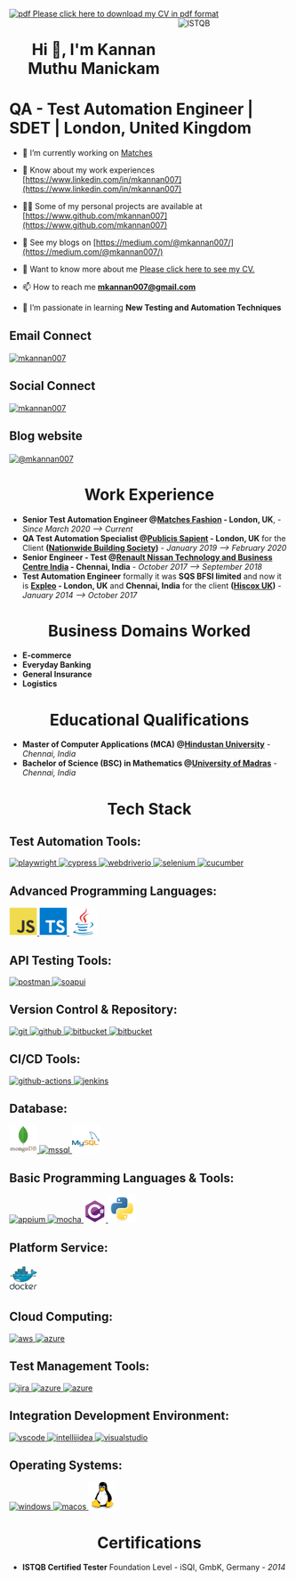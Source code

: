 <!--
**mkannan007/mkannan007** is a ✨ _special_ ✨ repository because its `README.md` (this file) appears on your GitHub profile.

Here are some ideas to get you started:

- 🔭 I’m currently working on ...
- 🌱 I’m currently learning ...
- 👯 I’m looking to collaborate on ...
- 🤔 I’m looking for help with ...
- 💬 Ask me about ...
- 📫 How to reach me: ...
- 😄 Pronouns: ...
- ⚡ Fun fact: ...

<img align="right" src="https://asset.brandfetch.io/id5o3EIREg/id6PVBBFQj.svg?updated=1696475443284" alt="gmail" height="50" width="50" />mkannan007@gmail.com</a> 
-->
<p align="left">
<a href="https://github.com/mkannan007/cv/blob/main/KANNAN_M_CV_Latest.pdf" download="Kannan_CV_QA-Test_Engineer"> 
<img src="https://www.iconpacks.net/icons/2/free-pdf-download-icon-2617-thumb.png" alt="pdf" width="50" height="50"/>
  Please click here to download my CV in pdf format 
</a>
<img align="right" src="https://www.gasq.org/files/content/gasq/downloads/certification/ISTQB/ISTQB.png" alt="ISTQB" width="200" height="120"/>
<!-- <img align="right" src="https://komarev.com/ghpvc/?username=mkannan007&label=Profile%20views&color=0e75b6&style=flat" alt="mkannan007" />  -->
</p>

<h1 align="center">Hi 👋, I'm Kannan Muthu Manickam</h1>
<h1 align="left">QA - Test Automation Engineer | SDET | London, United Kingdom</h1>

- 🔭 I’m currently working on [Matches](https://www.matchesfashion.com)

- 📄 Know about my work experiences [https://www.linkedin.com/in/mkannan007](https://www.linkedin.com/in/mkannan007)

- 👨‍💻 Some of my personal projects are available at [https://www.github.com/mkannan007](https://www.github.com/mkannan007)

- 📝 See my blogs on [https://medium.com/@mkannan007/](https://medium.com/@mkannan007/)
  
- 💬 Want to know more about me <a href="https://github.com/mkannan007/cv/blob/main/KANNAN_M_CV_Latest.pdf" target="blank">Please click here to see my CV.</a>

- 📫 How to reach me **mkannan007@gmail.com**

- 🌱 I’m passionate in learning **New Testing and Automation Techniques**

<!-- <h2 align="left">Contact</h2>
<details>
<summary>Email</summary>
<h2 align="left">mkannan007@gmail.com</h2>
</details>
<details>
<summary>Mobile</summary>
<h2 align="left">+44 07503044414</h2>
</details> -->

<h2 align="left">Email Connect</h2>
<p align="left">
<a href="mailto:mkannan007@gmail.com" target="blank"><img align="center" src="https://asset.brandfetch.io/id5o3EIREg/id6PVBBFQj.svg?updated=1696475443284" alt="mkannan007" height="50" width="50" /></a>
</p>

<h2 align="left">Social Connect</h2>
<p align="left">
<a href="https://linkedin.com/in/mkannan007" target="blank"><img align="center" src="https://asset.brandfetch.io/idbGPuWgz_/ida2097ajd.png?updated=1701212804122" alt="mkannan007" height="50" width="50" /></a>
</p>

<h2 align="left">Blog website</h2>
<p align="left">
<a href="https://medium.com/@mkannan007" target="blank"><img align="center" src="https://asset.brandfetch.io/idIlQtGZ76/id0-IgdVBb.jpeg?updated=1667572307182" alt="@mkannan007" height="50" width="50" /></a>
</p>

<h1 align="center"> Work Experience</h1>

- **Senior Test Automation Engineer @[Matches Fashion](https://www.matchesfashion.com) - London, UK**, - _Since March 2020 --> Current_
- **QA Test Automation Specialist @[Publicis Sapient](https://www.publicissapient.com/) - London, UK** for the Client **([Nationwide Building Society](https://www.nationwide.co.uk/))** - _January 2019 --> February 2020_
- **Senior Engineer - Test @[Renault Nissan Technology and Business Centre India](https://rntbci.in/) - Chennai, India** - _October 2017 --> September 2018_
- **Test Automation Engineer** formally it was **SQS BFSI limited** and now it is **[Expleo](https://expleo.com/) - London, UK** and **Chennai, India** for the client **([Hiscox UK](https://www.hiscox.co.uk/))** - _January 2014 --> October 2017_

<h1 align="center"> Business Domains Worked </h1>

- **E-commerce**
- **Everyday Banking**
- **General Insurance**
- **Logistics**

<h1 align="center"> Educational Qualifications</h1>

- **Master of Computer Applications (MCA) @[Hindustan University](https://hindustanuniv.ac.in/)** - _Chennai, India_
- **Bachelor of Science (BSC) in Mathematics @[University of Madras](https://www.unom.ac.in/)** - _Chennai, India_
  
<h1 align="center"> Tech Stack</h1>
<h2 align="left">Test Automation Tools:</h2>
<p align="left"> 
  <a href="https://playwright.dev/" target="_blank" rel="noreferrer"> <img src="https://asset.brandfetch.io/idpyc8TcWP/idEJ2Bgun2.png?updated=1693577479421" alt="playwright" width="50" height="50"/> </a>
  <a href="https://www.cypress.io" target="_blank" rel="noreferrer"> <img src="https://asset.brandfetch.io/idIq_kF0rb/idv3zwmSiY.jpeg?updated=1667565306852" alt="cypress" width="50" height="50"/> </a> 
  <a href="https://webdriver.io/" target="_blank" rel="noreferrer"> <img src="https://asset.brandfetch.io/idV7ZoyErg/idjjDL4vNp.svg?updated=1700632173304" alt="webdriverio" width="50" height="50"/> </a>
  <a href="https://www.selenium.dev/" target="_blank" rel="noreferrer"> <img src="https://asset.brandfetch.io/id3uyOwT-S/idgLpsQVbx.jpeg?updated=1701429400602" alt="selenium" width="50" height="50"/> </a>
  <a href="https://cucumber.io/" target="_blank" rel="noreferrer"> <img src="https://static.javatpoint.com/tutorial/cucumber/images/cucumber-testing-tutorial.png" alt="cucumber" width="50" height="50"/> </a>
</p>

<h2 align="left">Advanced Programming Languages:</h2>
<p align="left"> 
  <a href="https://developer.mozilla.org/en-US/docs/Web/JavaScript" target="_blank" rel="noreferrer"> <img src="https://raw.githubusercontent.com/devicons/devicon/master/icons/javascript/javascript-original.svg" alt="javascript" width="50" height="50"/> </a>
  <a href="https://www.typescriptlang.org/" target="_blank" rel="noreferrer"> <img src="https://raw.githubusercontent.com/devicons/devicon/master/icons/typescript/typescript-original.svg" alt="typescript" width="50" height="50"/> </a>
  <a href="https://www.java.com" target="_blank" rel="noreferrer"> <img src="https://raw.githubusercontent.com/devicons/devicon/master/icons/java/java-original.svg" alt="java" width="50" height="50"/> </a>
</p>

<h2 align="left">API Testing Tools:</h2> 
<p align="left">
  <a href="https://www.postman.com/" target="_blank" rel="noreferrer"> <img src="https://static-00.iconduck.com/assets.00/postman-icon-497x512-beb7sy75.png" alt="postman" width="50" height="50"/> </a>
  <a href="https://www.soapui.org/" target="_blank" rel="noreferrer"> <img src="https://static1.smartbear.co/smartbearbrand/media/images/home/soapui-icon.svg" alt="soapui" width="50" height="50"/> </a>
</p>

<h2 align="left">Version Control & Repository:</h2>
<p align="left">
  <a href="https://git-scm.com/" target="_blank" rel="noreferrer"> <img src="https://www.vectorlogo.zone/logos/git-scm/git-scm-icon.svg" alt="git" width="40" height="40"/> </a>
  <a href="https://www.github.com/" target="_blank" rel="noreferrer"> <img src="https://asset.brandfetch.io/idZAyF9rlg/idd6TtF-kc.png?updated=1667559870304" alt="github" width="50" height="50"/> </a> 
  <a href="https://bitbucket.org/" target="_blank" rel="noreferrer"> <img src="https://asset.brandfetch.io/idd2DoANAu/id36DLVR43.jpeg?updated=1700818420022" alt="bitbucket" width="50" height="50"/> </a>
  <a href="https://www.sourcetreeapp.com/" target="_blank" rel="noreferrer"> <img src="https://asset.brandfetch.io/idSvbGo8Jb/id0aRWHNYw.jpeg?updated=1699420251133" alt="bitbucket" width="50" height="50"/> </a>
</p>

<h2 align="left">CI/CD Tools:</h2> 
<p align="left">
  <a href="https://www.github.com" target="_blank" rel="noreferrer"> <img src="https://seeklogo.com/images/G/github-actions-logo-031704BDC6-seeklogo.com.png" alt="github-actions" width="50" height="50"/> </a>
  <a href="https://www.jenkins.io" target="_blank" rel="noreferrer"> <img src="https://www.vectorlogo.zone/logos/jenkins/jenkins-icon.svg" alt="jenkins" width="50" height="50"/> </a>
</p>

<h2 align="left">Database:</h2> 
<p align="left">
  <a href="https://www.mongodb.com/" target="_blank" rel="noreferrer"> <img src="https://raw.githubusercontent.com/devicons/devicon/master/icons/mongodb/mongodb-original-wordmark.svg" alt="mongodb" width="50" height="50"/> </a> 
  <a href="https://www.microsoft.com/en-us/sql-server" target="_blank" rel="noreferrer"> <img src="https://www.svgrepo.com/show/303229/microsoft-sql-server-logo.svg" alt="mssql" width="50" height="50"/> </a> 
  <a href="https://www.mysql.com/" target="_blank" rel="noreferrer"> <img src="https://raw.githubusercontent.com/devicons/devicon/master/icons/mysql/mysql-original-wordmark.svg" alt="mysql" width="50" height="50"/> </a> 
</p>

<h2 align="left">Basic Programming Languages & Tools:</h2>
<p align="left"> 
  <a href="https://appium.io/" target="_blank" rel="noreferrer"> <img src="https://cdn.worldvectorlogo.com/logos/appium.svg" alt="appium" width="50" height="50"/> </a>
  <a href="https://mochajs.org" target="_blank" rel="noreferrer"> <img src="https://www.vectorlogo.zone/logos/mochajs/mochajs-icon.svg" alt="mocha" width="50" height="50"/> </a>
  <a href="https://learn.microsoft.com/en-us/dotnet/csharp/tour-of-csharp/" target="_blank" rel="noreferrer"> <img src="https://raw.githubusercontent.com/devicons/devicon/master/icons/csharp/csharp-original.svg" alt="csharp" width="40" height="40"/> </a>
  <a href="https://www.python.org" target="_blank" rel="noreferrer"> <img src="https://raw.githubusercontent.com/devicons/devicon/master/icons/python/python-original.svg" alt="python" width="50" height="50"/> </a>
</p>

<h2 align="left">Platform Service:</h2>
<p align="left">
  <a href="https://www.docker.com/" target="_blank" rel="noreferrer"> <img src="https://raw.githubusercontent.com/devicons/devicon/master/icons/docker/docker-original-wordmark.svg" alt="docker" width="50" height="50"/> </a>
</p>

<h2 align="left">Cloud Computing:</h2> 
<p align="left">
  <a href="https://aws.amazon.com" target="_blank" rel="noreferrer"> <img src="https://asset.brandfetch.io/idVoqFQ-78/idx8BHUdtJ.jpeg?updated=1691083841359" alt="aws" width="50" height="50"/> </a>
  <a href="https://azure.microsoft.com" target="_blank" rel="noreferrer"> <img src="https://asset.brandfetch.io/idgS27aNck/idCmnoKBI6.svg?updated=1691215842267" alt="azure" width="50" height="50"/> </a>
</p>

<h2 align="left">Test Management Tools:</h2> 
<p align="left">
  <a href="https://www.atlassian.com/software/jira" target="_blank" rel="noreferrer"> <img src="https://asset.brandfetch.io/id63p8eMbd/idUWOKD8cb.png?updated=1700238329501" alt="jira" width="50" height="50"/> </a>
  <a href="https://www.atlassian.com/software/confluence" target="_blank" rel="noreferrer"> <img src="https://asset.brandfetch.io/idBFOvuMhL/idfKy1t9dy.jpeg?updated=1701726627866" alt="azure" width="50" height="50"/> </a>
   <a href="https://www.getxray.app/" target="_blank" rel="noreferrer"> <img src="https://asset.brandfetch.io/idc3hyMp7V/id_1WD8a-V.jpeg?updated=1701812293182" alt="azure" width="50" height="50"/> </a>
</p>

<h2 align="left">Integration Development Environment:</h2>
<p align="left">
  <a href="https://code.visualstudio.com/" target="_blank" rel="noreferrer"> <img src="https://logowik.com/content/uploads/images/visual-studio-code7642.jpg" alt="vscode" width="50" height="50"/> </a>
  <a href="https://www.jetbrains.com/idea/" target="_blank" rel="noreferrer"> <img src="https://upload.wikimedia.org/wikipedia/commons/thumb/9/9c/IntelliJ_IDEA_Icon.svg/2048px-IntelliJ_IDEA_Icon.svg.png" alt="intellijidea" width="50" height="50"/> </a>
  <a href="https://visualstudio.microsoft.com/" target="_blank" rel="noreferrer"> <img src="https://visualstudio.microsoft.com/wp-content/uploads/2021/10/Product-Icon.svg" alt="visualstudio" width="50" height="50"/> </a>
</p>

<h2 align="left">Operating Systems:</h2>
<p align="left">
  <a href="https://www.microsoft.com/en-gb/windows" target="_blank" rel="noreferrer"> <img src="https://encrypted-tbn0.gstatic.com/images?q=tbn:ANd9GcSlHX7h6o8T6ttFNYpSgNSRFUYnpeEiigjACSsZgiLpmw&s" alt="windows" width="50" height="50"/> </a>
  <a href="https://www.apple.com/uk/macos/" target="_blank" rel="noreferrer"> <img src="https://asset.brandfetch.io/idnrCPuv87/idQGxxARFI.jpeg?updated=1683101444619" alt="macos" width="50" height="50"/> </a> 
  <a href="https://www.linux.org/" target="_blank" rel="noreferrer"> <img src="https://raw.githubusercontent.com/devicons/devicon/master/icons/linux/linux-original.svg" alt="linux" width="50" height="50"/> </a> 
</p>

<h1 align="center"> Certifications </h1>

- **ISTQB Certified Tester** Foundation Level - iSQI, GmbK, Germany - _2014_
